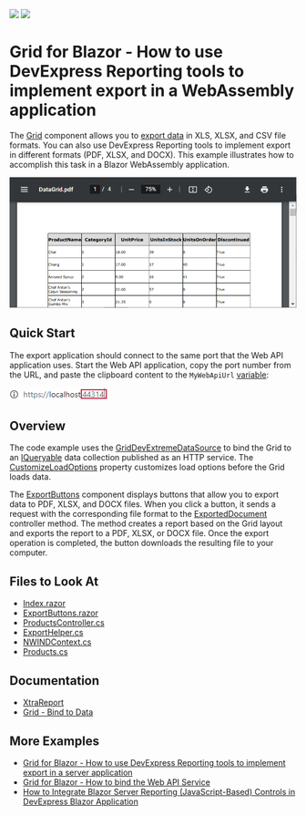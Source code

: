 <!-- default badges list -->
[![](https://img.shields.io/badge/Open_in_DevExpress_Support_Center-FF7200?style=flat-square&logo=DevExpress&logoColor=white)](https://supportcenter.devexpress.com/ticket/details/T854758)
[![](https://img.shields.io/badge/📖_How_to_use_DevExpress_Examples-e9f6fc?style=flat-square)](https://docs.devexpress.com/GeneralInformation/403183)
<!-- default badges end -->

# Grid for Blazor - How to use DevExpress Reporting tools to implement export in a WebAssembly application

The [Grid](https://docs.devexpress.com/Blazor/403143/grid) component allows you to [export data](https://demos.devexpress.com/blazor/Grid/Export/DataAwareExport) in XLS, XLSX, and CSV file formats. You can also use DevExpress Reporting tools to implement export in different formats (PDF, XLSX, and DOCX). This example illustrates how to accomplish this task in a Blazor WebAssembly application.

![Exported PDF](images/exported-pdf.png)

## Quick Start

The export application should connect to the same port that the Web API application uses. Start the Web API application, copy the port number from the URL, and paste the clipboard content to the `MyWebApiUrl` [variable](./CS/DxDataGridExportingWithReportsClientBlazor/Pages/Index.razor#L27):

![Localhost Port](images/localhost-port.png)

## Overview

The code example uses the [GridDevExtremeDataSource](https://docs.devexpress.com/Blazor/DevExpress.Blazor.GridDevExtremeDataSource-1) to bind the Grid to an [IQueryable<T>](https://docs.microsoft.com/en-us/dotnet/api/system.linq.iqueryable-1) data collection published as an HTTP service. The [CustomizeLoadOptions](https://docs.devexpress.com/Blazor/DevExpress.Blazor.GridDevExtremeDataSource-1.CustomizeLoadOptions) property customizes load options before the Grid loads data.

The [ExportButtons](./CS/GridExportingWithReports/Shared/ExportButtons.razor) component displays buttons that allow you to export data to PDF, XLSX, and DOCX files. When you click a button, it sends a request with the corresponding file format to the [ExportedDocument](./CS/DataSourceWebApi/Controllers/ProductsController.cs#L34) controller method. The method creates a report based on the Grid layout and exports the report to a PDF, XLSX, or DOCX file. Once the export operation is completed, the button downloads the resulting file to your computer.

<!-- default file list -->

## Files to Look At

* [Index.razor](./CS/DxDataGridExportingWithReportsClientBlazor/Pages/Index.razor)
* [ExportButtons.razor](./CS/DxDataGridExportingWithReportsClientBlazor/Shared/ExportButtons.razor)
* [ProductsController.cs](./CS/DataSourceWebApi/Controllers/ProductsController.cs)
* [ExportHelper.cs](./CS/DataSourceWebApi/Services/ExportHelper.cs)
* [NWINDContext.cs](./CS/DataSourceWebApi/Models/NWINDContext.cs)
* [Products.cs](./CS/DataSourceWebApi/Models/Products.cs)

<!-- default file list end -->

## Documentation

* [XtraReport](https://docs.devexpress.com/XtraReports/DevExpress.XtraReports.UI.XtraReport)
* [Grid - Bind to Data](https://docs.devexpress.com/Blazor/403737/components/grid/bind-to-data)

## More Examples

* [Grid for Blazor - How to use DevExpress Reporting tools to implement export in a server application](https://github.com/DevExpress-Examples/blazor-server-dxgrid-export)
* [Grid for Blazor - How to bind the Web API Service](https://github.com/DevExpress-Examples/blazor-DxGrid-Bind-To-Web-Api-Service)
* [How to Integrate Blazor Server Reporting (JavaScript-Based) Controls in DevExpress Blazor Application](https://github.com/DevExpress-Examples/Reporting-Blazor-Getting-Started)
